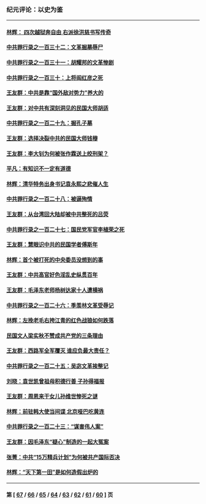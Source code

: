 ### 纪元评论：以史为鉴
---
#### [林辉： 四次越狱奔自由 右派徐洪慈书写传奇](../../pages/nsc1028/n14010438.md) 
#### [中共罪行录之一百三十二：文革掘墓辱尸](../../pages/nsc1028/n14009626.md) 
#### [中共罪行录之一百三十一：胡耀邦的文革惨剧](../../pages/nsc1028/n14007184.md) 
#### [中共罪行录之一百三十：上将阎红彦之死](../../pages/nsc1028/n14004426.md) 
#### [王友群：中共是靠“国外敌对势力”养大的](../../pages/nsc1028/n14004284.md) 
#### [王友群：对中共有深刻洞见的民国大师胡适](../../pages/nsc1028/n14003453.md) 
#### [中共罪行录之一百二十九：掘孔子墓](../../pages/nsc1028/n14003058.md) 
#### [王友群：选择决裂中共的民国大师钱穆](../../pages/nsc1028/n14001046.md) 
#### [王友群：李大钊为何被张作霖送上绞刑架？](../../pages/nsc1028/n13999290.md) 
#### [平凡：有知识不一定有道德](../../pages/nsc1028/n13998913.md) 
#### [林辉：清华特务出身书记袁永熙之悲催人生](../../pages/nsc1028/n13997413.md) 
#### [中共罪行录之一百二十八：被逼殉情](../../pages/nsc1028/n13991056.md) 
#### [王友群：从台湾回大陆却被中共整死的吕荧](../../pages/nsc1028/n13989235.md) 
#### [中共罪行录之一百二十七：国民党军官李植荣之死](../../pages/nsc1028/n13989006.md) 
#### [王友群：慧眼识中共的民国学者傅斯年](../../pages/nsc1028/n13988371.md) 
#### [林辉：首个被打死的中央委员没想到的事](../../pages/nsc1028/n13987400.md) 
#### [王友群：中共高官好色淫乱史纵贯百年](../../pages/nsc1028/n13986035.md) 
#### [王友群：毛泽东老师杨树达家十人遭横祸](../../pages/nsc1028/n13984103.md) 
#### [中共罪行录之一百二十六：季羡林文革受辱记](../../pages/nsc1028/n13980310.md) 
#### [林辉：左挽老毛右挎江青的红色战狼如何跌落](../../pages/nsc1028/n13979615.md) 
#### [民国文人梁实秋不赞成共产党的三条理由](../../pages/nsc1028/n13979403.md) 
#### [王友群：西路军全军覆灭 谁应负最大责任？](../../pages/nsc1028/n13975235.md) 
#### [中共罪行录之一百二十五：吴宓文革挨整记](../../pages/nsc1028/n13975630.md) 
#### [刘晓：袁世凯曾祖母积德行善 子孙得福报](../../pages/nsc1028/n13975138.md) 
#### [王友群：周恩来干女儿孙维世惨死之谜](../../pages/nsc1028/n13972452.md) 
#### [林辉：前驻韩大使当间谍 北京哑巴吃黄连](../../pages/nsc1028/n13971434.md) 
#### [中共罪行录之一百二十三：“谋害伟人案”](../../pages/nsc1028/n13972044.md) 
#### [王友群：因毛泽东“疑心”制造的一起大冤案](../../pages/nsc1028/n13967794.md) 
#### [张菁：中共“15万精兵计划”为何被共产国际否决](../../pages/nsc1028/n13967677.md) 
#### [林辉：“天下第一田”是如何造假出炉的](../../pages/nsc1028/n13965823.md) 

---
#### 第 [ [67](./67.md) / [66](./66.md) / [65](./65.md) / [64](./64.md) / [63](./63.md) / [62](./62.md) / [61](./61.md) / [60](./60.md) ] 页
